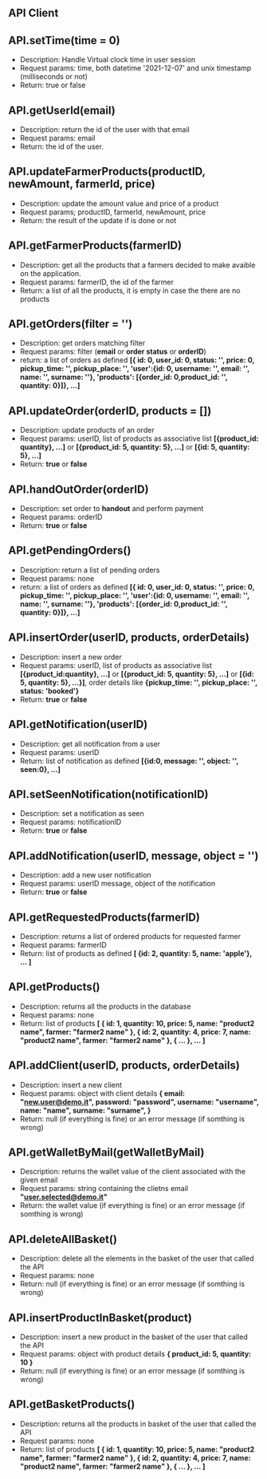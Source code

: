 ## API Client

## API.setTime(time = 0)
* Description: Handle Virtual clock time in user session
* Request params: time, both datetime '2021-12-07' and unix timestamp (milliseconds or not)
* Return: true or false

## API.getUserId(email)
* Description: return the id of the user with that email
* Request params: email
* Return: the id of the user.

## API.updateFarmerProducts(productID, newAmount, farmerId, price)

* Description: update the amount value and price of a product
* Request params; productID, farmerId, newAmount, price
* Return: the result of the update if is done or not

## API.getFarmerProducts(farmerID)

* Description: get all the products that a farmers decided to make avaible on
the application.
* Request params: farmerID, the id of the farmer 
* Return: a list of all the products, it is empty in case the there are no
products

## API.getOrders(filter = '')

* Description: get orders matching filter
* Request params: filter (**email** or **order status** or **orderID**)
* return: a list of orders as defined **[{ id: 0, user_id: 0, status: '', price: 0, pickup_time: '', pickup_place: '', 'user':{id: 0, username: '', email: '', name: '', surname: ''}, 'products': [{order_id: 0,product_id: '', quantity: 0}]}, ...]**

## API.updateOrder(orderID, products = [])

* Description: update products of an order
* Request params: userID, list of products as associative list **[{product_id: quantity}, ...]** or **[{product_id: 5, quantity: 5}, ...]** or **[{id: 5, quantity: 5}, ...]**
* Return: **true** or **false**

## API.handOutOrder(orderID)

* Description: set order to **handout** and perform payment
* Request params: orderID
* Return: **true** or **false**

## API.getPendingOrders()

* Description: return a list of pending orders
* Request params: none
* return: a list of orders as defined **[{ id: 0, user_id: 0, status: '', price: 0, pickup_time: '', pickup_place: '', 'user':{id: 0, username: '', email: '', name: '', surname: ''}, 'products': [{order_id: 0,product_id: '', quantity: 0}]}, ...]**

## API.insertOrder(userID, products, orderDetails)

* Description: insert a new order
* Request params: userID, list of products as associative list **[{product_id:quantity}, ...]** or **[{product_id: 5, quantity: 5}, ...]** or **[{id: 5, quantity: 5}, ...}]**, order details like **{pickup_time: '', pickup_place: '', status: 'booked'}**
* Return: **true** or **false**

## API.getNotification(userID)
* Description: get all notification from a user
* Request params: userID
* Return: list of notification as defined **[{id:0, message: '', object: '', seen:0}, ...]**

## API.setSeenNotification(notificationID)
* Description: set a notification as seen
* Request params: notificationID
* Return: **true** or **false**

## API.addNotification(userID, message, object = '')
* Description: add a new user notification
* Request params: userID message, object of the notification
* Return: **true** or **false**

## API.getRequestedProducts(farmerID)

* Description: returns a list of ordered products for requested farmer
* Request params: farmerID
* Return: list of products as defined **[ {id: 2, quantity: 5, name: 'apple'}, ... ]**

## API.getProducts()

* Description: returns all the products in the database
* Request params: none
* Return: list of products **[ { id: 1, quantity: 10, price: 5, name: "product2 name", farmer: "farmer2 name" }, { id: 2, quantity: 4, price: 7, name: "product2 name", farmer: "farmer2 name" }, { ... }, ... ]**

## API.addClient(userID, products, orderDetails)

* Description: insert a new client
* Request params: object with client details **{ email: "new.user@demo.it", password: "password", username: "username", name: "name", surname: "surname", }**
* Return: null (if everything is fine) or an error message (if somthing is wrong)

## API.getWalletByMail(getWalletByMail)

* Description: returns the wallet value of the client associated with the given email
* Request params: string containing the clietns email **"user.selected@demo.it"**
* Return: the wallet value (if everything is fine) or an error message (if somthing is wrong)

## API.deleteAllBasket()

* Description: delete all the elements in the basket of the user that called the API
* Request params: none
* Return: null (if everything is fine) or an error message (if somthing is wrong)

## API.insertProductInBasket(product)

* Description: insert a new product in the basket of the user that called the API
* Request params: object with product details **{ product_id: 5, quantity: 10 }**
* Return: null (if everything is fine) or an error message (if somthing is wrong)

## API.getBasketProducts()

* Description: returns all the products in basket of the user that called the API
* Request params: none
* Return: list of products **[ { id: 1, quantity: 10, price: 5, name: "product2 name", farmer: "farmer2 name" }, { id: 2, quantity: 4, price: 7, name: "product2 name", farmer: "farmer2 name" }, { ... }, ... ]**
